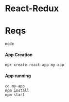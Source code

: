 # React-Redux


# Reqs

```
node
```


#### App Creation
```
npx create-react-app my-app
```


#### App running
```
cd my-app
npm install
npm start
```